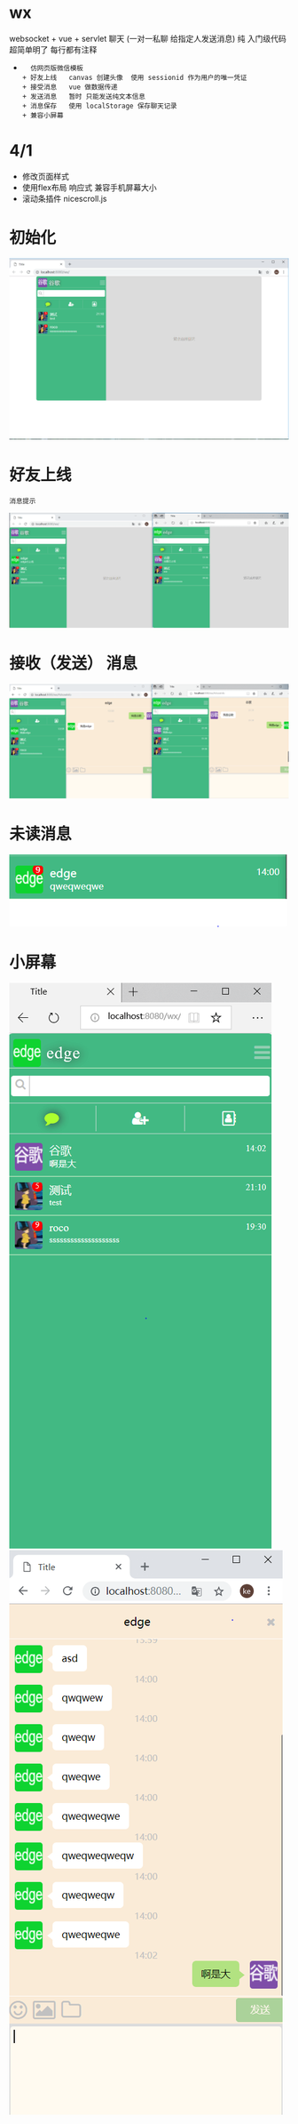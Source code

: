 # wx
websocket + vue + servlet 聊天 (一对一私聊 给指定人发送消息)
    纯 入门级代码  超简单明了  每行都有注释  
   
+       仿网页版微信模板  
      + 好友上线   canvas 创建头像  使用 sessionid 作为用户的唯一凭证  
      + 接受消息   vue 做数据传递  
      + 发送消息   暂时 只能发送纯文本信息   
      + 消息保存   使用 localStorage 保存聊天记录  
      + 兼容小屏幕   

# 4/1
  * 修改页面样式   
  * 使用flex布局 响应式 兼容手机屏幕大小
  * 滚动条插件 nicescroll.js
# 初始化
![image](https://github.com/5865353/wx/blob/master/tinified/01.PNG)      

# 好友上线 
    消息提示  
![image](https://github.com/5865353/wx/blob/master/tinified/02.PNG)
# 接收（发送） 消息
![image](https://github.com/5865353/wx/blob/master/tinified/03.PNG)
# 未读消息
![image](https://github.com/5865353/wx/blob/master/tinified/04.PNG)
# 小屏幕 
![image](https://github.com/5865353/wx/blob/master/tinified/06.PNG)  
![image](https://github.com/5865353/wx/blob/master/tinified/05.PNG)
